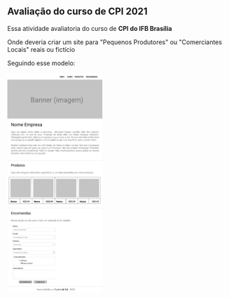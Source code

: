 
<h2>Avaliação do curso de CPI 2021</h2>

<p>Essa atividade avaliatoria do curso de <strong>CPI do IFB Brasília </strong></p>
<p> Onde deveria criar um site para "Pequenos Produtores" ou "Comerciantes Locais" reais ou fictício</p>
<p>Seguindo esse modelo:</p>
<img src="modelo.png" height="500px">
